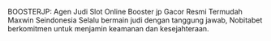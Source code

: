 BOOSTERJP: Agen Judi Slot Online Booster jp Gacor Resmi Termudah Maxwin Seindonesia
Selalu bermain judi dengan tanggung jawab, Nobitabet berkomitmen untuk menjamin keamanan dan kesejahteraan.
